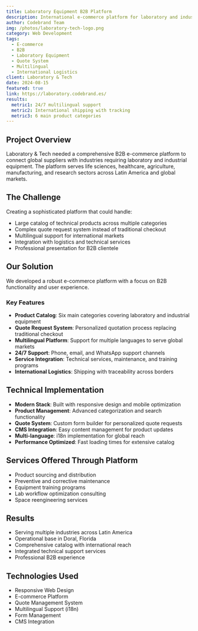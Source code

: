 ```yaml
---
title: Laboratory Equipment B2B Platform
description: International e-commerce platform for laboratory and industrial equipment distribution with quote request system, multilingual support, and technical services integration.
author: Codebrand Team
img: /photos/laboratory-tech-logo.png
category: Web Development
tags:
  - E-commerce
  - B2B
  - Laboratory Equipment
  - Quote System
  - Multilingual
  - International Logistics
client: Laboratory & Tech
date: 2024-08-15
featured: true
link: https://laboratory.codebrand.es/
results:
  metric1: 24/7 multilingual support
  metric2: International shipping with tracking
  metric3: 6 main product categories
---
```


## Project Overview

Laboratory & Tech needed a comprehensive B2B e-commerce platform to connect global suppliers with industries requiring laboratory and industrial equipment. The platform serves life sciences, healthcare, agriculture, manufacturing, and research sectors across Latin America and global markets.

## The Challenge

Creating a sophisticated platform that could handle:
- Large catalog of technical products across multiple categories
- Complex quote request system instead of traditional checkout
- Multilingual support for international markets
- Integration with logistics and technical services
- Professional presentation for B2B clientele

## Our Solution

We developed a robust e-commerce platform with a focus on B2B functionality and user experience.

### Key Features

- **Product Catalog**: Six main categories covering laboratory and industrial equipment
- **Quote Request System**: Personalized quotation process replacing traditional checkout
- **Multilingual Platform**: Support for multiple languages to serve global markets
- **24/7 Support**: Phone, email, and WhatsApp support channels
- **Service Integration**: Technical services, maintenance, and training programs
- **International Logistics**: Shipping with traceability across borders

## Technical Implementation

- **Modern Stack**: Built with responsive design and mobile optimization
- **Product Management**: Advanced categorization and search functionality
- **Quote System**: Custom form builder for personalized quote requests
- **CMS Integration**: Easy content management for product updates
- **Multi-language**: i18n implementation for global reach
- **Performance Optimized**: Fast loading times for extensive catalog

## Services Offered Through Platform

- Product sourcing and distribution
- Preventive and corrective maintenance
- Equipment training programs
- Lab workflow optimization consulting
- Space reengineering services

## Results

- Serving multiple industries across Latin America
- Operational base in Doral, Florida
- Comprehensive catalog with international reach
- Integrated technical support services
- Professional B2B experience

## Technologies Used

- Responsive Web Design
- E-commerce Platform
- Quote Management System
- Multilingual Support (i18n)
- Form Management
- CMS Integration
